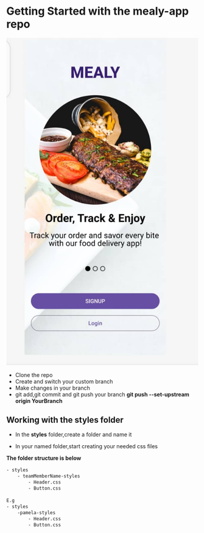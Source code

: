 # Getting Started with the mealy-app repo
![mealy](./src/images/mealy.jpeg)
- Clone the repo
- Create and switch your custom branch
- Make changes in your branch
- git add,git commit and git push your branch **git push --set-upstream origin YourBranch**

## Working with the styles folder

- In the **styles** folder,create a folder and name it 

- In your named folder,start creating your needed css files

**The folder structure is below**

```
- styles
    - teamMemberName-styles
        - Header.css
        - Button.css

E.g
- styles
    -pamela-styles
        - Header.css
        - Button.css
         
```
